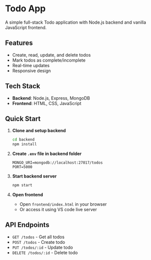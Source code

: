 # Todo App

A simple full-stack Todo application with Node.js backend and vanilla JavaScript frontend.

## Features

- Create, read, update, and delete todos
- Mark todos as complete/incomplete
- Real-time updates
- Responsive design

## Tech Stack

- **Backend**: Node.js, Express, MongoDB
- **Frontend**: HTML, CSS, JavaScript

## Quick Start

1. **Clone and setup backend**
   ```bash
   cd backend
   npm install
   ```

2. **Create `.env` file in backend folder**
   ```
   MONGO_URI=mongodb://localhost:27017/todos
   PORT=5000
   ```

3. **Start backend server**
   ```bash
   npm start
   ```

4. **Open frontend**
   - Open `frontend/index.html` in your browser
   - Or access it using VS code live server

## API Endpoints

- `GET /todos` - Get all todos
- `POST /todos` - Create todo
- `PUT /todos/:id` - Update todo
- `DELETE /todos/:id` - Delete todo

